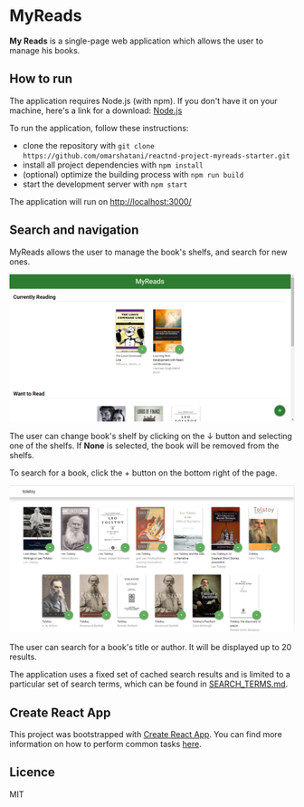 # MyReads

**My Reads** is a single-page web application which allows the user to manage his books. 

## How to run
The application requires Node.js (with npm). If you don't have it on your machine, here's a link for a download: [Node.js](https://nodejs.org/en/)

To run the application, follow these instructions:

* clone the repository with `git clone https://github.com/omarshatani/reactnd-project-myreads-starter.git`
* install all project dependencies with `npm install`
* (optional) optimize the building process with `npm run build`
* start the development server with `npm start`

The application will run on [http://localhost:3000/](http://localhost:3000/)

## Search and navigation
MyReads allows the user to manage the book's shelfs, and search for new ones.

![MyReads homepage](src/img/myreads.png)

The user can change book's shelf by clicking on the ↓ button and selecting one of the shelfs. If **None** is selected, the book will be removed from the shelfs.

To search for a book, click the + button on the bottom right of the page. 

![MyReads search](src/img/search.png)

The user can search for a book's title or author. It will be displayed up to 20 results. 

The application uses a fixed set of cached search results and is limited to a particular set of search terms, which can be found in [SEARCH_TERMS.md](SEARCH_TERMS.md).

## Create React App

This project was bootstrapped with [Create React App](https://github.com/facebookincubator/create-react-app). You can find more information on how to perform common tasks [here](https://github.com/facebookincubator/create-react-app/blob/master/packages/react-scripts/template/README.md).

## Licence

MIT
